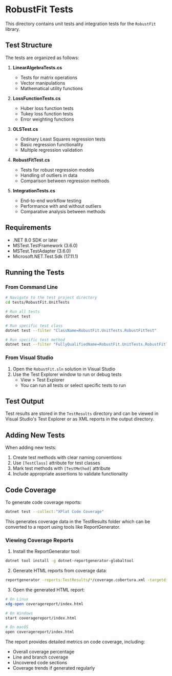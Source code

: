 # RobustFit Tests

This directory contains unit tests and integration tests for the `RobustFit` library.

## Test Structure

The tests are organized as follows:

1. **LinearAlgebraTests.cs**
   - Tests for matrix operations
   - Vector manipulations
   - Mathematical utility functions

2. **LossFunctionTests.cs**
   - Huber loss function tests
   - Tukey loss function tests
   - Error weighting functions

3. **OLSTest.cs**
   - Ordinary Least Squares regression tests
   - Basic regression functionality
   - Multiple regression validation

4. **RobustFitTest.cs**
   - Tests for robust regression models
   - Handling of outliers in data
   - Comparison between regression methods

5. **IntegrationTests.cs**
   - End-to-end workflow testing
   - Performance with and without outliers
   - Comparative analysis between methods

## Requirements

- .NET 8.0 SDK or later
- MSTest.TestFramework (3.6.0)
- MSTest.TestAdapter (3.6.0)
- Microsoft.NET.Test.Sdk (17.11.1)

## Running the Tests

### From Command Line

```bash
# Navigate to the test project directory
cd tests/RobustFit.UnitTests

# Run all tests
dotnet test

# Run specific test class
dotnet test --filter "ClassName=RobustFit.UnitTests.RobustFitTest"

# Run specific test method
dotnet test --filter "FullyQualifiedName=RobustFit.UnitTests.RobustFitTest.RobustRegressor_HuberLoss_HandlesOutliers"
```

### From Visual Studio

1. Open the `RobustFit.sln` solution in Visual Studio
2. Use the Test Explorer window to run or debug tests
   - View > Test Explorer
   - You can run all tests or select specific tests to run

## Test Output

Test results are stored in the `TestResults` directory and can be viewed in Visual Studio's Test Explorer or as XML reports in the output directory.

## Adding New Tests

When adding new tests:
1. Create test methods with clear naming conventions
2. Use `[TestClass]` attribute for test classes
3. Mark test methods with `[TestMethod]` attribute
4. Include appropriate assertions to validate functionality

## Code Coverage

To generate code coverage reports:

```bash
dotnet test --collect:"XPlat Code Coverage"
```

This generates coverage data in the TestResults folder which can be converted to a report using tools like ReportGenerator.

### Viewing Coverage Reports

1. Install the ReportGenerator tool:
```bash
dotnet tool install -g dotnet-reportgenerator-globaltool
```

2. Generate HTML reports from coverage data:
```bash
reportgenerator -reports:TestResults/*/coverage.cobertura.xml -targetdir:coveragereport
```

3. Open the generated HTML report:
```bash
# On Linux
xdg-open coveragereport/index.html

# On Windows
start coveragereport/index.html

# On macOS
open coveragereport/index.html
```

The report provides detailed metrics on code coverage, including:
- Overall coverage percentage
- Line and branch coverage
- Uncovered code sections
- Coverage trends if generated regularly